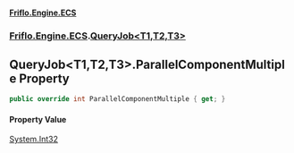 #### [Friflo.Engine.ECS](index.md#'index')
### [Friflo.Engine.ECS](Friflo.Engine.ECS.md#'Friflo.Engine.ECS').[QueryJob&lt;T1,T2,T3&gt;](QueryJob_T1,T2,T3_.md#'Friflo.Engine.ECS.QueryJob<T1,T2,T3>')

## QueryJob<T1,T2,T3>.ParallelComponentMultiple Property

```csharp
public override int ParallelComponentMultiple { get; }
```

#### Property Value
[System.Int32](https://docs.microsoft.com/en-us/dotnet/api/System.Int32#'System.Int32')